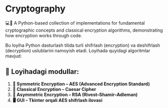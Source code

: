 # Cryptography
💻🔐 A Python-based collection of implementations for fundamental cryptographic concepts and classical encryption algorithms, demonstrating how encryption works through code.

Bu loyiha Python dasturlash tilida turli shifrlash (encryption) va deshifrlash (decryption) uslublarini namoyish etadi. Loyihada quyidagi algoritmlar mavjud:

## 📁 Loyihadagi modullar:

1. **🔐 Symmetric Encryption – AES (Advanced Encryption Standard)**
2. **🔐 Classical Encryption – Caesar Cipher**
3. **🔐 Asymmetric Encryption – RSA (Rivest–Shamir–Adleman)**
4. **🖥️ GUI – Tkinter orqali AES shifrlash ilovasi**

